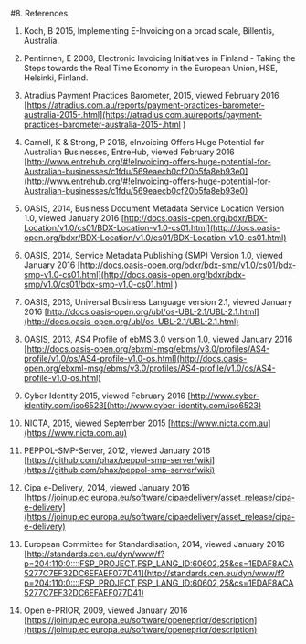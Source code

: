 #8. References

 1. Koch, B 2015, Implementing E-Invoicing on a broad scale, Billentis, Australia. 
 

 2. Pentinnen, E 2008, Electronic Invoicing Initiatives in Finland - Taking the Steps towards the Real Time Economy in the European Union, HSE, Helsinki, Finland. 
 

 3. Atradius Payment Practices Barometer, 2015, viewed February 2016. [https://atradius.com.au/reports/payment-practices-barometer-australia-2015-.html](https://atradius.com.au/reports/payment-practices-barometer-australia-2015-.html ) 
 
 
 4. Carnell, K & Strong, P 2016, eInvoicing Offers Huge Potential for Australian Businesses, EntreHub, viewed February 2016 [http://www.entrehub.org/#!eInvoicing-offers-huge-potential-for-Australian-businesses/c1fdu/569eaecb0cf20b5fa8eb93e0](http://www.entrehub.org/#!eInvoicing-offers-huge-potential-for-Australian-businesses/c1fdu/569eaecb0cf20b5fa8eb93e0)
 
 5. OASIS, 2014, Business Document Metadata Service Location Version 1.0, viewed January 2016 [http://docs.oasis-open.org/bdxr/BDX-Location/v1.0/cs01/BDX-Location-v1.0-cs01.html](http://docs.oasis-open.org/bdxr/BDX-Location/v1.0/cs01/BDX-Location-v1.0-cs01.html)

 6. OASIS, 2014, Service Metadata Publishing (SMP) Version 1.0, viewed January 2016 [http://docs.oasis-open.org/bdxr/bdx-smp/v1.0/cs01/bdx-smp-v1.0-cs01.html](http://docs.oasis-open.org/bdxr/bdx-smp/v1.0/cs01/bdx-smp-v1.0-cs01.html )

 7. OASIS, 2013, Universal Business Language version 2.1, viewed January 2016 [http://docs.oasis-open.org/ubl/os-UBL-2.1/UBL-2.1.html](http://docs.oasis-open.org/ubl/os-UBL-2.1/UBL-2.1.html)

 8. OASIS, 2013, AS4 Profile of ebMS 3.0 version 1.0, viewed January 2016 [http://docs.oasis-open.org/ebxml-msg/ebms/v3.0/profiles/AS4-profile/v1.0/os/AS4-profile-v1.0-os.html](http://docs.oasis-open.org/ebxml-msg/ebms/v3.0/profiles/AS4-profile/v1.0/os/AS4-profile-v1.0-os.html)

 9. Cyber Identity 2015, viewed February 2016 [http://www.cyber-identity.com/iso6523[(http://www.cyber-identity.com/iso6523) 
 
 10. NICTA, 2015, viewed September 2015 [https://www.nicta.com.au](https://www.nicta.com.au)
 
 11. PEPPOL-SMP-Server, 2012, viewed January 2016 [https://github.com/phax/peppol-smp-server/wiki](https://github.com/phax/peppol-smp-server/wiki)
       
 12. Cipa e-Delivery, 2014, viewed January 2016 [https://joinup.ec.europa.eu/software/cipaedelivery/asset_release/cipa-e-delivery](https://joinup.ec.europa.eu/software/cipaedelivery/asset_release/cipa-e-delivery) 

 13. European Committee for Standardisation, 2014, viewed January 2016 [http://standards.cen.eu/dyn/www/f?p=204:110:0::::FSP_PROJECT,FSP_LANG_ID:60602,25&cs=1EDAF8ACA5277C7EF32DC6EFAEF077D41](http://standards.cen.eu/dyn/www/f?p=204:110:0::::FSP_PROJECT,FSP_LANG_ID:60602,25&cs=1EDAF8ACA5277C7EF32DC6EFAEF077D41)

 14. Open e-PRIOR, 2009, viewed January 2016 [https://joinup.ec.europa.eu/software/openeprior/description](https://joinup.ec.europa.eu/software/openeprior/description)
 
